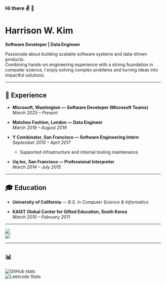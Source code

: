 ### Hi there ✌ 🫤
# Harrison W. Kim  

**Software Developer | Data Engineer**

Passionate about building scalable software systems and data-driven products.  
Combining hands-on engineering experience with a strong foundation in computer science, I enjoy solving complex problems and turning ideas into impactful solutions.

---

## 💼 Experience

- **Microsoft, Washington — Software Developer (Microsoft Teams)**  
  *March 2025 – Present*

- **Matches Fashion, London — Data Engineer**  
  *March 2019 – August 2019*  

- **Y Combinator, San Francisco — Software Engineering Intern**  
  *September 2015 – April 2017*  
  - Supported infrastructure and internal tooling maintenance

- **Uq Inc, San Francisco — Professional Interpreter**  
  *March 2014 – July 2015*  

---

## 🎓 Education

- **University of California** — *B.S. in Computer Science & Informatics*
  
- **KAIST Global Center for Gifted Education, South Korea**  
  *March 2010 – February 2011*  

---


<a href="mailto:Wootak95@gmail.com"><img src="https://img.shields.io/badge/Wootak95@gmail.com-F05138?style=flat-square&logo=Gmail&logoColor=white"/></a>  
<a href="https://www.linkedin.com/in/wootak-kim-9bb981119/"><img src="https://img.shields.io/badge/LinkedIn-0077b5?style=flat-square&logo=Linkedin&logoColor=white"/></a>  

---

## 📊

![GitHub stats](https://github-readme-stats.vercel.app/api?username=Harrisommm&show_icons=true&theme=github_dark)  
![Leetcode Stats](https://leetcard.jacoblin.cool/Harrisommm?theme=dark)  

